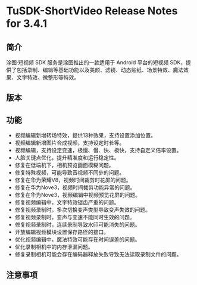 # TuSDK-ShortVideo Release Notes for 3.4.1

## 简介


涂图·短视频 SDK 服务是涂图推出的一款适用于 Android 平台的短视频 SDK，提供了包括录制、编辑等基础功能以及美颜、滤镜、动态贴纸、场景特效、魔法效果、文字特效、微整形等特效。


## 版本



## 功能


* 视频编辑新增转场特效，提供13种效果，支持设置添加位置。
* 视频编辑新增图片合成视频，支持设定时长等。
* 视频编辑，支持设定变速，极慢、慢、快、极快，支持自定义倍率设置。
* 人脸关键点优化，提升精准度和运行稳定性。
* 修复在低端机下，相机预览画面模糊问题。
* 修复特殊视频，可能导致音视频不同步的问题。
* 修复在华为荣耀V8，视频时间裁剪时花屏的问题。
* 修复在华为Nove3，视频时间裁剪功能异常的问题。
* 修复在华为Nove3，视频编辑中视频预览花屏的问题。
* 修复视频编辑中，文字特效锯齿严重的问题。
* 修复视频录制时，多次切换变声类型导致变声失效的问题。
* 修复视频录制时，变声与变速不能同时生效的问题。
* 修复视频录制时，连续录制导致水印可能消失的问题。
* 开放编辑视频模块设置保存路径的接口。
* 优化视频编辑中，魔法特效可能存在时间误差的问题。
* 优化录制相机中的内存泄漏问题。
* 修复录制相机可能会存在编码器释放失败导致无法读取录制文件的问题。


## 注意事项

